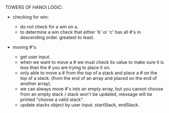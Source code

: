 TOWERS OF HANOI LOGIC:

* checking for win:
    - do not check for a win on a.
    - to determine a win check that either 'b' or 'c' has all #'s in descending order. greatest to least.

* moving #'s:
    - get user input.
    - when we want to move a # we must check its value to make sure it is less than the # you are trying to place it on.
    - only able to move a # from the top of a stack and place a # on the top of a stack. (from the end of an array and placed on the end of another array).
    - we can always move #'s into an empty array, but you cannot choose from an empty stack / stack won't be updated, message will be printed "choose a valid stack".
    - update stacks object by user input. startStack, endStack.

    